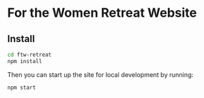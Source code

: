 # For the Women Retreat Website

## Install

```sh
cd ftw-retreat
npm install
```

Then you can start up the site for local development by running:

```sh
npm start
```
